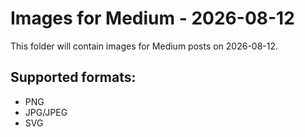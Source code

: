 # Images for Medium - 2026-08-12

This folder will contain images for Medium posts on 2026-08-12.

## Supported formats:
- PNG
- JPG/JPEG
- SVG
